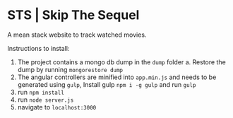 # STS | Skip The Sequel
A mean stack website to track watched movies.


Instructions to install:

1. The project contains a mongo db dump in the `dump` folder
  a. Restore the dump by running `mongorestore dump`
2. The angular controllers are minified into `app.min.js` and needs to be generated using `gulp`, Install gulp `npm i -g gulp` and run `gulp` 
3. run `npm install`
4. run `node server.js`
5. navigate to `localhost:3000`

